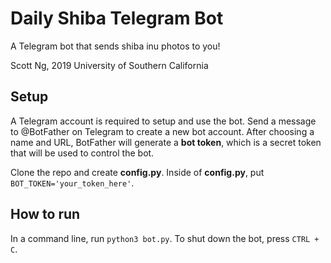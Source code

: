# Daily Shiba Telegram Bot
A Telegram bot that sends shiba inu photos to you!

Scott Ng, 2019
University of Southern California

## Setup
A Telegram account is required to setup and use the bot. Send a message to @BotFather on Telegram to create a new bot account. After choosing a name and URL, BotFather will generate a **bot token**, which is a secret token that will be used to control the bot.

Clone the repo and create **config.py**. Inside of **config.py**, put `BOT_TOKEN='your_token_here'`.

## How to run
In a command line, run `python3 bot.py`. To shut down the bot, press `CTRL + C`. 
